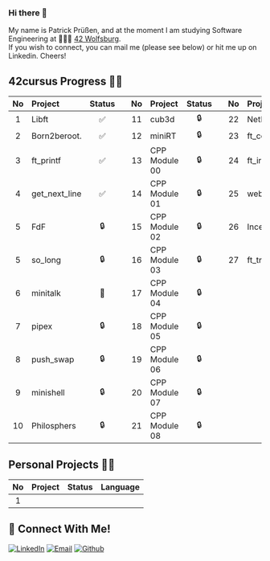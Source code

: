 ### Hi there 👋
My name is Patrick Prüßen, and at the moment I am studying Software Engineering at 👨🏻‍💻 [42 Wolfsburg](https://42wolfsburg.de/).
<br>
If you wish to connect, you can mail me (please see below) or hit me up on Linkedin. Cheers!
## 42cursus Progress 💪🏻
| No  | Project                                    | Status |   | No  | Project       | Status |   | No  | Project                        | Status |
| :-: | :----------------------------------------- | :----: | - | :-: | :------------ | :----: | - | :-: | :----------------------------- | :----: |
| 1   | Libft                                      | ✅     |   | 11  | cub3d         | 🔒     |   | 22  | NetPractice                    | 🔒      |
| 2   | Born2beroot.                               | ✅     |   | 12  | miniRT        | 🔒     |   | 23  | ft_containers                  | 🔒      |
| 3   | ft_printf                                  | ✅     |   | 13  | CPP Module 00 | 🔒     |   | 24  | ft_irc                         | 🔒      |
| 4   | get_next_line                              | ✅     |   | 14  | CPP Module 01 | 🔒     |   | 25  | webserv                        | 🔒      |
| 5   | FdF                                        | 🔒     |   | 15  | CPP Module 02 | 🔒     |   | 26  | Inception                      | 🔒      |
| 5   | so_long                                    | 🔒     |   | 16  | CPP Module 03 | 🔒     |   | 27  | ft_transcendence               | 🔒      |
| 6   | minitalk                                   | 📝     |   | 17  | CPP Module 04 | 🔒     |   |     |                                |         |
| 7   | pipex                                      | 🔒     |   | 18  | CPP Module 05 | 🔒     |   |     |                                |         |
| 8   | push_swap                                  | 🔒     |   | 19  | CPP Module 06 | 🔒     |   |     |                                |         |
| 9   | minishell                                  | 🔒     |   | 20  | CPP Module 07 | 🔒     |   |     |                                |         |
| 10  | Philosphers                                | 🔒     |   | 21  | CPP Module 08 | 🔒     |   |     |                                |         |

## Personal Projects 💪🏻
| No  | Project                                    | Status |     Language    |
| :-: | :----------------------------------------- | :----: | :-------------: |
| 1   |                |      |       |

## 📱 Connect With Me!
[![LinkedIn](https://img.shields.io/badge/-LinkedIn-0e76a8?style=flat-square&logo=linkedin&logoColor=white)](https://www.linkedin.com/in/patrick-pruessen/)
[![Email](https://img.shields.io/badge/Email-%20-d95040?style=flat-square&logo=mail&logoColor=white)](mailto:pruessen@gmx.de)
[![Github](https://img.shields.io/badge/GitHub-100000?style=flat-square&log=github&logoColor=white)](https://github.com/ppruessen)
